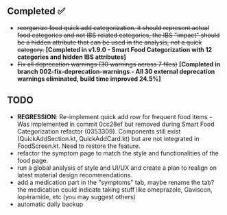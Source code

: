 ## Completed ✅

* ~~reorganize food quick add categorization. it should represent actual food categories and not IBS related categories, the IBS "impact" should be a hidden attribute that can be used in the analysis, not a quick category.~~ **[Completed in v1.9.0 - Smart Food Categorization with 12 categories and hidden IBS attributes]**
* ~~Fix all deprecation warnings (30 warnings across 7 files)~~ **[Completed in branch 002-fix-deprecation-warnings - All 30 external deprecation warnings eliminated, build time improved 24.5%]**

## TODO

* **REGRESSION**: Re-implement quick add row for frequent food items - Was implemented in commit 0cc28ef but removed during Smart Food Categorization refactor (0353309). Components still exist (QuickAddSection.kt, QuickAddCard.kt) but are not integrated in FoodScreen.kt. Need to restore the feature.
* refactor the symptom page to match the style and functionalities of the food page.
* run a global analysis of style and UI/UX and create a plan to realign on latest material design recommendations.
* add a medication part in the "symptoms" tab, maybe rename the tab? the medication could indicate taking stuff like omeprazole, Gaviscon, lopéramide, etc (you may suggest others)
* automatic daily backup